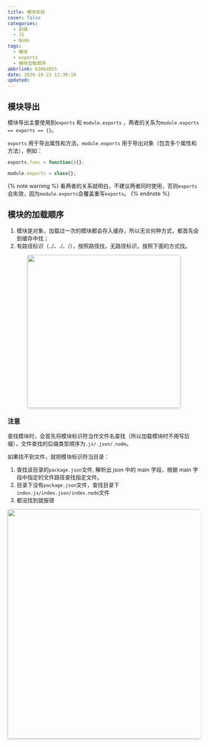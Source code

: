 ```yaml
---
title: 模块系统
cover: false
categories:
  - 前端
  - JS
  - Node
tags:
  - 模块
  - exports
  - 模块加载顺序
abbrlink: 626bd855
date: 2020-10-23 12:38:19
updated:
---
```

## 模块导出
模块导出主要使用到`exports` 和 `module.exports` ，两者的关系为`module.exports == exports == {}`。

`exports` 用于导出属性和方法，`module.exports` 用于导出对象（包含多个属性和方法），例如：
```js
exports.func = function(){};

module.exports = class{};
```
{% note warning %}
看两者的关系就明白，不建议两者同时使用，否则`exports`会失效，因为`module.exports`会覆盖重写`exports`。
{% endnote %}
## 模块的加载顺序
1. 模块是对象，加载过一次的模块都会存入缓存，所以无论何种方式，都首先会到缓存中找；
2. 有路径标识（../、./、/），按照路径找，无路径标识，按照下面的方式找。

<center>
    <img style="border-radius: 0.3125em;
    box-shadow: 0 2px 4px 0 rgba(34,36,38,.12),0 2px 10px 0 rgba(34,36,38,.08);display:inline;margin:0" 
    src="https://cdn.jsdelivr.net/gh/DSzhongweizi/Resources/article/node-module-order.png" width="400"/>
    <br>
</center>

### 注意
查找模块时，会首先将模块标识符当作文件名查找（所以加载模块时不用写后缀），文件查找的后缀类型顺序为`.js/.json/.node`。

如果找不到文件，就把模块标识符当目录：
1. 查找该目录的`package.json`文件, 解析出 json 中的 main 字段，根据 main 字段中指定的文件路径查找指定文件。
2. 目录下没有`package.json`文件，查找目录下`index.js/index.json/index.node`文件
3. 都没找到就报错
<center>
    <img style="border-radius: 0.3125em;
    box-shadow: 0 2px 4px 0 rgba(34,36,38,.12),0 2px 10px 0 rgba(34,36,38,.08);display:inline;margin:0" 
    src="https://cdn.jsdelivr.net/gh/DSzhongweizi/Resources/article/node-package-index.png" width="600"/>
    <br>
</center>


